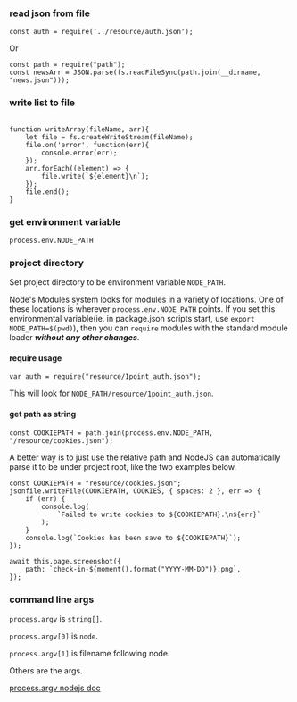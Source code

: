 ### read json from file

```
const auth = require('../resource/auth.json');
```

Or 

```
const path = require("path");
const newsArr = JSON.parse(fs.readFileSync(path.join(__dirname, "news.json")));
```

### write list to file

```

function writeArray(fileName, arr){
    let file = fs.createWriteStream(fileName);
    file.on('error', function(err){
        console.error(err);
    });
    arr.forEach((element) => {
        file.write(`${element}\n`);
    });
    file.end();
}
```

### get environment variable

```
process.env.NODE_PATH
```

### project directory

Set project directory to be environment variable `NODE_PATH`.

Node's Modules system looks for modules in a variety of locations. One of these locations is wherever `process.env.NODE_PATH` points. If you set this environmental variable(ie. in package.json scripts start, use `export NODE_PATH=$(pwd)`), then you can `require` modules with the standard module loader ***without any other changes***.

#### require usage

```
var auth = require("resource/1point_auth.json");
```

This will look for `NODE_PATH/resource/1point_auth.json`.

#### get path as string

```
const COOKIEPATH = path.join(process.env.NODE_PATH, "/resource/cookies.json");
```

A better way is to just use the relative path and NodeJS can automatically parse it to be under project root, like the two examples below.

```
const COOKIEPATH = "resource/cookies.json";
jsonfile.writeFile(COOKIEPATH, COOKIES, { spaces: 2 }, err => {
    if (err) {
        console.log(
            `Failed to write cookies to ${COOKIEPATH}.\n${err}`
        );
    }
    console.log(`Cookies has been save to ${COOKIEPATH}`);
});
```

```
await this.page.screenshot({
    path: `check-in-${moment().format("YYYY-MM-DD")}.png`,
});
```

### command line args

`process.argv` is `string[]`.

`process.argv[0]` is `node`.

`process.argv[1]` is filename following node.

Others are the args.

[process.argv nodejs doc](https://nodejs.org/docs/latest/api/process.html#process_process_argv)
